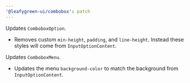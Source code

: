 ```yaml
---
'@leafygreen-ui/combobox': patch
---
```


Updates `ComboboxOption`.
- Removes custom `min-height`, `padding`, and `line-height`. Instead these styles will come from `InputOptionContent`.

Updates `ComboboxMenu`.
- Updates the menu `background-color` to match the background from `InputOptionContent`.
